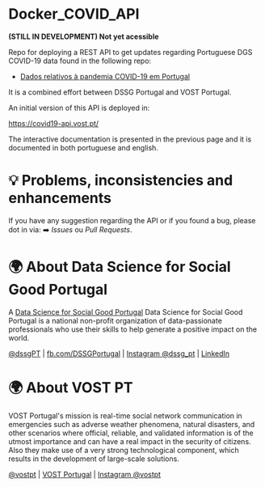 # Docker_COVID_API

**(STILL IN DEVELOPMENT) Not yet acessible**

Repo for deploying a REST API to get updates regarding Portuguese DGS COVID-19 data found in the following repo:

- [Dados relativos à pandemia COVID-19 em Portugal](https://github.com/dssg-pt/covid19pt-data)

It is a combined effort between DSSG Portugal and VOST Portugal.

An initial version of this API is deployed in:

https://covid19-api.vost.pt/

The interactive documentation is presented in the previous page and it is documented in both portuguese and english.

# 💡 Problems, inconsistencies and enhancements

If you have any suggestion regarding the API or if you found a bug, please dot in via: ➡️ _Issues_ ou _Pull Requests_.

# 🌍 About Data Science for Social Good Portugal

A [Data Science for Social Good Portugal](https://www.dssg.pt) Data Science for Social Good Portugal is a national non-profit organization of data-passionate professionals who use their skills to help generate a positive impact on the world.

[@dssgPT](https://twitter.com/dssgpt) | [fb.com/DSSGPortugal](https://www.facebook.com/DSSGPortugal/) | [Instagram @dssg_pt](www.instagram.com/dssg_pt/) | [LinkedIn](https://www.linkedin.com/company/dssg-portugal)

# 🌍 About VOST PT

VOST Portugal's mission is real-time social network communication in emergencies such as adverse weather phenomena, natural disasters, and other scenarios where official, reliable, and validated information is of the utmost importance and can have a real impact in the security of citizens. Also they make use of a very strong technological component, which results in the development of large-scale solutions.

[@vostpt](https://twitter.com/vostpt) | [VOST Portugal](https://www.facebook.com/Vostpt/) | [Instagram @vostpt](www.instagram.com/vostpt/) 
